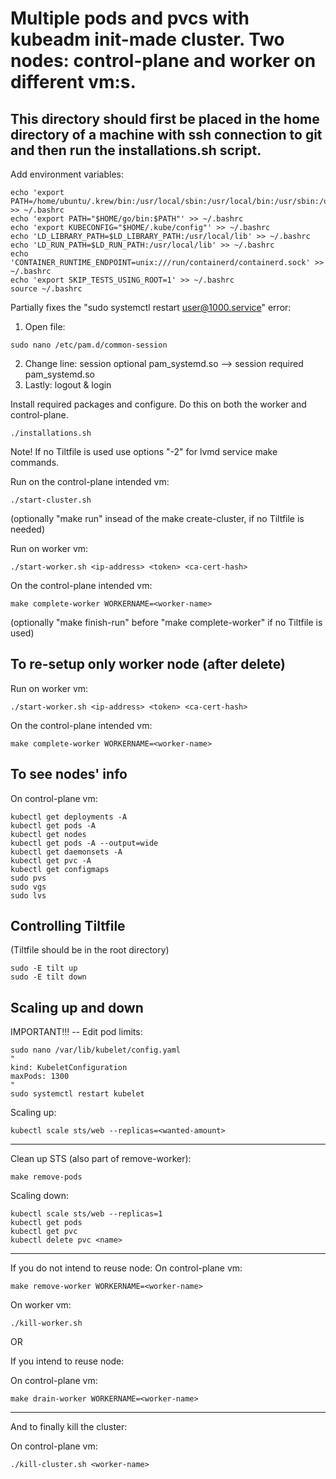 # Multiple pods and pvcs with kubeadm init-made cluster. Two nodes: control-plane and worker on different vm:s.
## This directory should first be placed in the home directory of a machine with ssh connection to git and then run the installations.sh script.

Add environment variables:
```console
echo 'export PATH=/home/ubuntu/.krew/bin:/usr/local/sbin:/usr/local/bin:/usr/sbin:/usr/bin:/sbin:/bin:/usr/games:/usr/local/games:/snap/bin:/usr/local/go/bin' >> ~/.bashrc
echo 'export PATH="$HOME/go/bin:$PATH"' >> ~/.bashrc
echo 'export KUBECONFIG="$HOME/.kube/config"' >> ~/.bashrc
echo 'LD_LIBRARY_PATH=$LD_LIBRARY_PATH:/usr/local/lib' >> ~/.bashrc
echo 'LD_RUN_PATH=$LD_RUN_PATH:/usr/local/lib' >> ~/.bashrc
echo 'CONTAINER_RUNTIME_ENDPOINT=unix:///run/containerd/containerd.sock' >> ~/.bashrc
echo 'export SKIP_TESTS_USING_ROOT=1' >> ~/.bashrc
source ~/.bashrc
```

Partially fixes the "sudo systemctl restart user@1000.service" error:
1. Open file:
```console
sudo nano /etc/pam.d/common-session
```
2. Change line:
session	optional	pam_systemd.so
-->
session	required	pam_systemd.so
3. Lastly:
logout & login

Install required packages and configure. Do this on both the worker and control-plane.
```console
./installations.sh
```

Note! If no Tiltfile is used use options "-2" for lvmd service make commands.

Run on the control-plane intended vm:
```console
./start-cluster.sh
```
(optionally "make run" insead of the make create-cluster, if no Tiltfile is needed)

Run on worker vm:
```console
./start-worker.sh <ip-address> <token> <ca-cert-hash>
```

On the control-plane intended vm:
```console
make complete-worker WORKERNAME=<worker-name>
```
(optionally "make finish-run" before "make complete-worker" if no Tiltfile is used)

## To re-setup only worker node (after delete)

Run on worker vm:
```console
./start-worker.sh <ip-address> <token> <ca-cert-hash>
```
On the control-plane intended vm:
```console
make complete-worker WORKERNAME=<worker-name>
```

## To see nodes' info

On control-plane vm:
```console
kubectl get deployments -A
kubectl get pods -A
kubectl get nodes
kubectl get pods -A --output=wide
kubectl get daemonsets -A
kubectl get pvc -A
kubectl get configmaps
sudo pvs
sudo vgs
sudo lvs
```
## Controlling Tiltfile
(Tiltfile should be in the root directory)

```console
sudo -E tilt up
sudo -E tilt down
```

## Scaling up and down

IMPORTANT!!! -- Edit pod limits:
```console
sudo nano /var/lib/kubelet/config.yaml 
"
kind: KubeletConfiguration
maxPods: 1300
"
sudo systemctl restart kubelet
```

Scaling up:
```console
kubectl scale sts/web --replicas=<wanted-amount>
```

---
Clean up STS (also part of remove-worker):
```console
make remove-pods
```

Scaling down:
```console
kubectl scale sts/web --replicas=1
kubectl get pods
kubectl get pvc
kubectl delete pvc <name>
```

---
If you do not intend to reuse node:
On control-plane vm:
```console
make remove-worker WORKERNAME=<worker-name>
```
On worker vm:
```console
./kill-worker.sh
```
OR

If you intend to reuse node:

On control-plane vm:
```console
make drain-worker WORKERNAME=<worker-name>
```

---
And to finally kill the cluster:

On control-plane vm:
```console
./kill-cluster.sh <worker-name>
```
